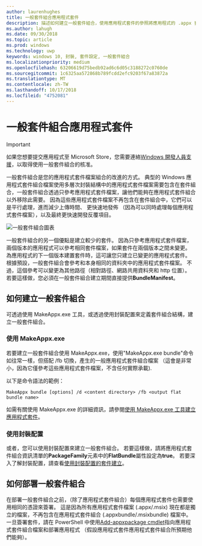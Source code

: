 ```yaml
---
author: laurenhughes
title: 一般套件組合應用程式套件
description: 描述如何建立一般套件組合，使用應用程式套件的參照將應用程式的 .appx 套件檔案組合起來。
ms.author: lahugh
ms.date: 09/30/2018
ms.topic: article
ms.prod: windows
ms.technology: uwp
keywords: windows 10, 封裝, 套件設定, 一般套件組合
ms.localizationpriority: medium
ms.openlocfilehash: 63206619d75bedb92ad6c6d05c3188272c0760de
ms.sourcegitcommit: 1c6325aa572868b789fcdd2efc9203f67a83872a
ms.translationtype: MT
ms.contentlocale: zh-TW
ms.lasthandoff: 10/17/2018
ms.locfileid: "4752081"
---
```

# <a name="flat-bundle-app-packages"></a>一般套件組合應用程式套件 

> [!IMPORTANT]
> 如果您想要提交應用程式至 Microsoft Store，您需要連絡[Windows 開發人員支援](https://developer.microsoft.com/windows/support)，以取得使用一般套件組合的核准。

一般套件組合是您的應用程式套件檔案組合的改進的方式。 典型的 Windows 應用程式套件組合檔案使用多層次封裝結構中的應用程式套件檔案需要包含在套件組合，一般套件組合透過只參考應用程式套件檔案，讓他們能夠在應用程式套件組合以外移除此需要。 因為這些應用程式套件檔案不再包含在套件組合中，它們可以是平行處理，進而減少上傳時間、 更快速地發佈 （因為可以同時處理每個應用程式套件檔案），以及最終更快速開發反覆項目。

![一般套件組合圖表](images/bundle-combined.png)

一般套件組合的另一個優點是建立較少的套件。 因為只參考應用程式套件檔案，兩個版本的應用程式可以參考相同套件檔案，如果套件在兩個版本之間未變更。 為應用程式的下一個版本建置套件時，這可讓您只建立已變更的應用程式套件。
根據預設，一般套件組合會參考和本身相同的資料夾中的應用程式套件檔案。 不過，這個參考可以變更為其他路徑（相對路徑、網路共用資料夾和 http 位置）。 若要這樣做，您必須在一般套件組合建立期間直接提供**BundleManifest**。 

## <a name="how-to-create-a-flat-bundle"></a>如何建立一般套件組合

可透過使用 MakeAppx.exe 工具，或透過使用封裝配置來定義套件組合結構，建立一般套件組合。

### <a name="using-makeappxexe"></a>使用 MakeAppx.exe
若要建立一般套件組合使用 MakeAppx.exe，使用"MakeAppx.exe bundle"命令如往常一樣，但搭配 /fb 切換，產生的一般應用程式套件組合檔案 （這會是非常小，因為它僅參考這些應用程式套件檔案，不含任何實際承載). 

以下是命令語法的範例：

```syntax
MakeAppx bundle [options] /d <content directory> /fb <output flat bundle name>
```

如需有關使用 MakeAppx.exe 的詳細資訊，請參閱[使用 MakeAppx.exe 工具建立應用程式套件](https://docs.microsoft.com/windows/uwp/packaging/create-app-package-with-makeappx-tool)。

### <a name="using-packaging-layout"></a>使用封裝配置
或者，您可以使用封裝配置來建立一般套件組合。 若要這樣做，請將應用程式套件組合資訊清單的**PackageFamily**元素中的**FlatBundle**屬性設定為**true**。 若要深入了解封裝配置，請查看[使用封裝配置的套件建立](packaging-layout.md)。

## <a name="how-to-deploy-a-flat-bundle"></a>如何部署一般套件組合 
在部署一般套件組合之前，（除了應用程式套件組合）每個應用程式套件也需要使用相同的憑證來簽署。 這是因為所有應用程式套件檔案 (.appx/.msix) 現在都是獨立的檔案，不再包含在應用程式套件組合 (.appxbundle/.msixbundle) 檔案中。 一旦簽署套件，請在 PowerShell 中使用[Add-appxpackage cmdlet](https://docs.microsoft.com/powershell/module/appx/add-appxpackage?view=win10-ps)指向應用程式套件組合檔案和部署應用程式 （假設應用程式套件應用程式套件組合所預期他們能夠）。 